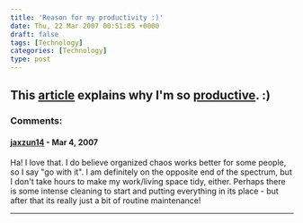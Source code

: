 ```yaml
---
title: 'Reason for my productivity :)'
date: Thu, 22 Mar 2007 00:51:05 +0000
draft: false
tags: [Technology]
categories: [Technology]
type: post
---
```


This [article](http://www.extremetech.com/article2/0,1697,2105584,00.asp) explains why I'm so [productive](http://www.extremetech.com/article2/0,1697,2105584,00.asp). :)
---
### Comments:
#### [jaxzun14](http://jaxzun14.wordpress.com/ "jacquie.moreno@gmail.com") - <time datetime="2007-03-22 10:42:29">Mar 4, 2007</time>

Ha! I love that. I do believe organized chaos works better for some people, so I say "go with it". I am definitely on the opposite end of the spectrum, but I don't take hours to make my work/living space tidy, either. Perhaps there is some intense cleaning to start and putting everything in its place - but after that its really just a bit of routine maintenance!
<hr />
